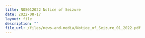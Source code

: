 ```yaml
---
title: NOS012022 Notice of Seizure
date: 2022-08-17
layout: file
description: ""
file_url: /files/news-and-media/Notice_of_Seizure_01_2022.pdf
---
```


